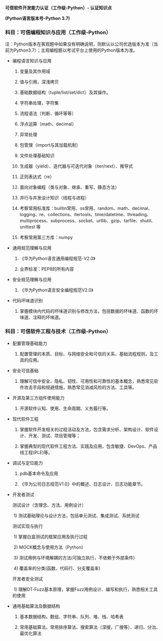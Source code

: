 **可信软件开发能力认证（工作级-Python）- 认证知识点**

**(Python语言版本号-Python 3.7)**



### 科目：可信编程知识与应用（工作级-Python）

注：Python版本在客观题中如果没有明确说明，则默认以公司优选版本为准（当前为Python3.7）；主观编程题以考试平台上使用的Python版本为准。

- 编程语言知识与应用

  1)    变量及其作用域

  2)    值与引用，深浅拷贝

  3)    基础数据结构（tuple/list/set/dict）及其操作。

  4)    字符串处理，字符集

  5)    流程语法（判断、循环等等）

  6)    浮点运算（math、decimal）

  7)    异常处理

  8)    包管理（import与其加载机制）

  9)    文件处理基础知识

  10)  生成器（yield）、迭代器与可迭代对象（iter/next）、推导式

  11) 正则表达式（re）

  12) 面向对象编程（类与对象、继承、重写、静态方法）

  13) 并行与并发设计知识（线程与进程）

  14) 考察常用标准库：builtin常用、os常用、random、math、decimal、logging、re、collections、itertools、time/datetime、threading、multiprocess、subprocess、socket、urllib、gzip、tarfile、shutil、unittest 等

  15) 考察常用第三方库：numpy

- 通用规范理解与应用

  1)    《华为Python语言通用编程规范-V2.0》

  2)    业界标准：PEP8的所有内容

- 安全规范理解与应用

  1)   《华为Python语言安全编程规范V2.0》

- 代码坏味道识别

  1)    掌握模块内代码的坏味道识别与修改方法，包括数据的坏味道、函数的坏味道、注释的坏味道。



### 科目：可信软件工程与技术（工作级-Python）

- 配置管理基础能力

  1)   配置管理的本质、目标、与网络安全和可信的关系、基础流程规则，及工具的应用。

- 安全可信基础

  1)    理解可信中安全、隐私、韧性、可用性和可靠性的基本概念，熟悉常见软件攻击手段和规避措施，熟悉常见消减风险的方法、工具等。

- 开源及第三方组件使用能力

  1)    开源软件认知、使用、生命周期、义务履行等。

- 现代软件工程

  1)    掌握软件开发相关的过程活动及方法，包含需求分析、架构设计、软件设计、开发、测试、项目管理等；

  2)    掌握典型的现代软件工程方法、实践及应用，包含敏捷、DevOps、产品线工程(PLE)等。

- 调试与定位能力

  1)    pdb基本命令及应用

  2)    《华为公司日志规范V1.0》中的概述、日志设计、日志功能章节。

- 开发者测试

  测试设计（含理念、方法、用例设计）

  ​	1)    测试基础理论与设计方法，包括单元测试、集成测试、系统测试

  测试实现与执行

  ​	1)    掌握白盒测试的框架应用及执行过程

  ​	2)    MOCK概念与使用方法（Python)

  ​	3)    测试用例与环境解耦的方法(可独立执行，不依赖于外部条件)

  ​	4)    覆盖率的分类(函数、代码行、分支覆盖率)

  开发者安全测试

  ​	1)    理解DT-Fuzz基本原理，掌握Fuzz用例设计、编写和执行，熟悉相关工具的使用

- 通用基础算法及数据结构

  1)    基本数据结构，数组、字符串、队列、堆、栈、哈希表

  2)    常用基础算法，常用排序算法、搜索算法（深搜，广搜等）、递归、分治、最优化算法
